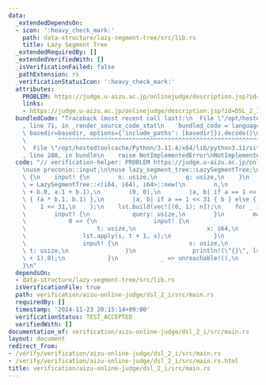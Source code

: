 ```yaml
---
data:
  _extendedDependsOn:
  - icon: ':heavy_check_mark:'
    path: data-structure/lazy-segment-tree/src/lib.rs
    title: Lazy Segment Tree
  _extendedRequiredBy: []
  _extendedVerifiedWith: []
  _isVerificationFailed: false
  _pathExtension: rs
  _verificationStatusIcon: ':heavy_check_mark:'
  attributes:
    PROBLEM: https://judge.u-aizu.ac.jp/onlinejudge/description.jsp?id=DSL_2_I
    links:
    - https://judge.u-aizu.ac.jp/onlinejudge/description.jsp?id=DSL_2_I
  bundledCode: "Traceback (most recent call last):\n  File \"/opt/hostedtoolcache/Python/3.11.4/x64/lib/python3.11/site-packages/onlinejudge_verify/documentation/build.py\"\
    , line 71, in _render_source_code_stat\n    bundled_code = language.bundle(stat.path,\
    \ basedir=basedir, options={'include_paths': [basedir]}).decode()\n          \
    \         ^^^^^^^^^^^^^^^^^^^^^^^^^^^^^^^^^^^^^^^^^^^^^^^^^^^^^^^^^^^^^^^^^^^^^^^^^^^^^^^^^\n\
    \  File \"/opt/hostedtoolcache/Python/3.11.4/x64/lib/python3.11/site-packages/onlinejudge_verify/languages/rust.py\"\
    , line 288, in bundle\n    raise NotImplementedError\nNotImplementedError\n"
  code: "// verification-helper: PROBLEM https://judge.u-aizu.ac.jp/onlinejudge/description.jsp?id=DSL_2_I\n\
    \nuse proconio::input;\n\nuse lazy_segment_tree::LazySegmentTree;\n\nfn main()\
    \ {\n    input! {\n        n: usize,\n        q: usize,\n    }\n    let mut lst\
    \ = LazySegmentTree::<(i64, i64), i64>::new(\n        n,\n        |a, b| (a.0\
    \ + b.0, a.1 + b.1),\n        (0, 0),\n        |a, b| if a == 1 << 31 { b } else\
    \ { (a * b.1, b.1) },\n        |a, b| if a == 1 << 31 { b } else { a },\n    \
    \    1 << 31,\n    );\n    lst.build(vec![(0, 1); n]);\n    for _ in 0..q {\n\
    \        input! {\n            query: usize,\n        }\n        match query {\n\
    \            0 => {\n                input! {\n                    s: usize,\n\
    \                    t: usize,\n                    x: i64,\n                }\n\
    \                lst.apply(s, t + 1, x);\n            }\n            1 => {\n\
    \                input! {\n                    s: usize,\n                   \
    \ t: usize,\n                }\n                println!(\"{}\", lst.prod(s, t\
    \ + 1).0);\n            }\n            _ => unreachable!(),\n        }\n    }\n\
    }\n"
  dependsOn:
  - data-structure/lazy-segment-tree/src/lib.rs
  isVerificationFile: true
  path: verification/aizu-online-judge/dsl_2_i/src/main.rs
  requiredBy: []
  timestamp: '2024-11-23 20:15:14+09:00'
  verificationStatus: TEST_ACCEPTED
  verifiedWith: []
documentation_of: verification/aizu-online-judge/dsl_2_i/src/main.rs
layout: document
redirect_from:
- /verify/verification/aizu-online-judge/dsl_2_i/src/main.rs
- /verify/verification/aizu-online-judge/dsl_2_i/src/main.rs.html
title: verification/aizu-online-judge/dsl_2_i/src/main.rs
---
```

